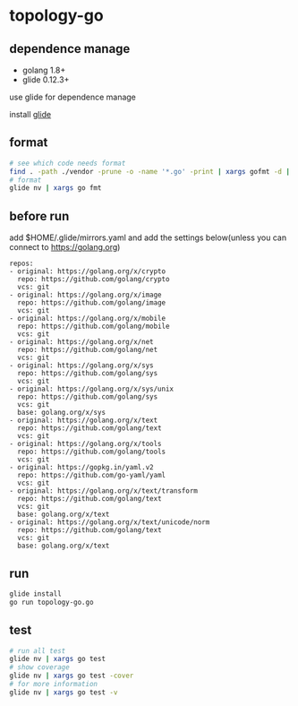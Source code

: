 # topology-go

## dependence manage

- golang 1.8+
- glide 0.12.3+

use glide for dependence manage

install [glide](https://github.com/Masterminds/glide)

## format
```bash
# see which code needs format
find . -path ./vendor -prune -o -name '*.go' -print | xargs gofmt -d | grep '^'
# format
glide nv | xargs go fmt
```

## before run
add $HOME/.glide/mirrors.yaml
and add the settings below(unless you can connect to https://golang.org)
```
repos:
- original: https://golang.org/x/crypto
  repo: https://github.com/golang/crypto
  vcs: git
- original: https://golang.org/x/image
  repo: https://github.com/golang/image
  vcs: git
- original: https://golang.org/x/mobile
  repo: https://github.com/golang/mobile
  vcs: git
- original: https://golang.org/x/net
  repo: https://github.com/golang/net
  vcs: git
- original: https://golang.org/x/sys
  repo: https://github.com/golang/sys
  vcs: git
- original: https://golang.org/x/sys/unix
  repo: https://github.com/golang/sys
  vcs: git
  base: golang.org/x/sys
- original: https://golang.org/x/text
  repo: https://github.com/golang/text
  vcs: git
- original: https://golang.org/x/tools
  repo: https://github.com/golang/tools
  vcs: git
- original: https://gopkg.in/yaml.v2
  repo: https://github.com/go-yaml/yaml
  vcs: git
- original: https://golang.org/x/text/transform
  repo: https://github.com/golang/text
  vcs: git
  base: golang.org/x/text
- original: https://golang.org/x/text/unicode/norm
  repo: https://github.com/golang/text
  vcs: git
  base: golang.org/x/text
```

## run
```bash
glide install
go run topology-go.go
```

## test

```bash
# run all test
glide nv | xargs go test
# show coverage
glide nv | xargs go test -cover
# for more information
glide nv | xargs go test -v
```
